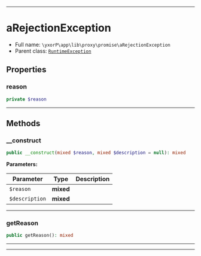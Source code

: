***

# aRejectionException

* Full name: `\yxorP\app\lib\proxy\promise\aRejectionException`
* Parent class: [`RuntimeException`](../../../../../RuntimeException.md)

## Properties

### reason

```php
private $reason
```

***

## Methods

### __construct

```php
public __construct(mixed $reason, mixed $description = null): mixed
```

**Parameters:**

| Parameter | Type | Description |
|-----------|------|-------------|
| `$reason` | **mixed** |  |
| `$description` | **mixed** |  |

***

### getReason

```php
public getReason(): mixed
```

***


***

